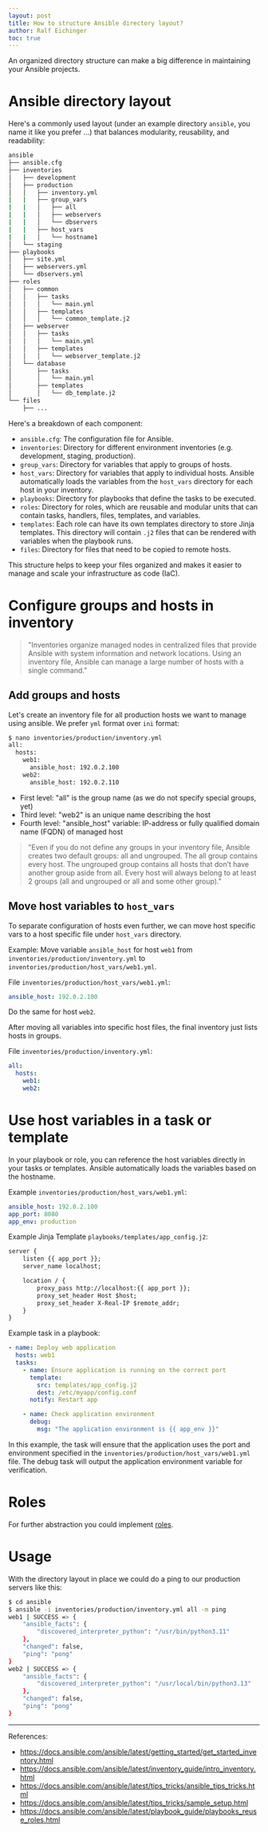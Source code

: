 ```yaml
---
layout: post
title: How to structure Ansible directory layout?
author: Ralf Eichinger
toc: true
---
```


An organized directory structure can make a big difference in maintaining your Ansible projects.

# Ansible directory layout

Here's a commonly used layout (under an example directory `ansible`, you name it like you prefer ...) that balances modularity, reusability, and readability:

```sh
ansible
├── ansible.cfg
├── inventories
│   ├── development
│   ├── production
│   │   ├── inventory.yml
|   |   ├── group_vars
|   |   │   ├── all
|   |   │   ├── webservers
|   |   │   └── dbservers
|   |   ├── host_vars
|   |   │   └── hostname1
│   └── staging
├── playbooks
│   ├── site.yml
│   ├── webservers.yml
│   └── dbservers.yml
├── roles
│   ├── common
│   │   ├── tasks
│   │   │   └── main.yml
│   │   ├── templates
│   │   │   └── common_template.j2
│   ├── webserver
│   │   ├── tasks
│   │   │   └── main.yml
│   │   ├── templates
│   │   │   └── webserver_template.j2
│   └── database
│       ├── tasks
│       │   └── main.yml
│       ├── templates
│       │   └── db_template.j2
└── files
    ├── ...
```

Here's a breakdown of each component:

* `ansible.cfg`: The configuration file for Ansible.
* `inventories`: Directory for different environment inventories (e.g. development, staging, production).
* `group_vars`: Directory for variables that apply to groups of hosts.
* `host_vars`: Directory for variables that apply to individual hosts. Ansible automatically loads the variables from the `host_vars` directory for each host in your inventory.
* `playbooks`: Directory for playbooks that define the tasks to be executed.
* `roles`: Directory for roles, which are reusable and modular units that can contain tasks, handlers, files, templates, and variables.
* `templates`: Each role can have its own templates directory to store Jinja templates. This directory will contain `.j2` files that can be rendered with variables when the playbook runs.
* `files`: Directory for files that need to be copied to remote hosts.

This structure helps to keep your files organized and makes it easier to manage and scale your infrastructure as code (IaC).

# Configure groups and hosts in inventory

> "Inventories organize managed nodes in centralized files that provide Ansible with system information and network locations. Using an inventory file, Ansible can manage a large number of hosts with a single command."

## Add groups and hosts

Let's create an inventory file for all production hosts we want to manage using ansible. We prefer `yml` format over `ini` format:

```sh
$ nano inventories/production/inventory.yml
all:
  hosts:
    web1:
      ansible_host: 192.0.2.100
    web2:
      ansible_host: 192.0.2.110
```

* First level: "all" is the group name (as we do not specify special groups, yet)
* Third level: "web2" is an unique name describing the host
* Fourth level: "ansible_host" variable: IP-address or fully qualified domain name (FQDN) of managed host

> "Even if you do not define any groups in your inventory file, Ansible creates two default groups: all and ungrouped. The all group contains every host. The ungrouped group contains all hosts that don’t have another group aside from all. Every host will always belong to at least 2 groups (all and ungrouped or all and some other group)."

## Move host variables to `host_vars`

To separate configuration of hosts even further, we can move host specific vars to a host specific file under `host_vars` directory.

Example: Move variable `ansible_host` for host `web1` from `inventories/production/inventory.yml` to `inventories/production/host_vars/web1.yml`.

File `inventories/production/host_vars/web1.yml`:

```yml
ansible_host: 192.0.2.100
```

Do the same for host `web2`.

After moving all variables into specific host files, the final inventory just lists hosts in groups.

File `inventories/production/inventory.yml`:

```yml
all:
  hosts:
    web1:
    web2:
```

# Use host variables in a task or template

In your playbook or role, you can reference the host variables directly in your tasks or templates. Ansible automatically loads the variables based on the hostname.

Example `inventories/production/host_vars/web1.yml`:

```yml
ansible_host: 192.0.2.100
app_port: 8080
app_env: production
```

Example Jinja Template `playbooks/templates/app_config.j2`:

```txt
server {
    listen {{ app_port }};
    server_name localhost;

    location / {
        proxy_pass http://localhost:{{ app_port }};
        proxy_set_header Host $host;
        proxy_set_header X-Real-IP $remote_addr;
    }
}
```

Example task in a playbook:

```yml
- name: Deploy web application
  hosts: web1
  tasks:
    - name: Ensure application is running on the correct port
      template:
        src: templates/app_config.j2
        dest: /etc/myapp/config.conf
      notify: Restart app

    - name: Check application environment
      debug:
        msg: "The application environment is {{ app_env }}"
```

In this example, the task will ensure that the application uses the port and environment specified in the `inventories/production/host_vars/web1.yml` file. The debug task will output the application environment variable for verification.

# Roles

For further abstraction you could implement [roles](https://docs.ansible.com/ansible/latest/playbook_guide/playbooks_reuse_roles.html).

# Usage

With the directory layout in place we could do a ping to our production servers like this:

```sh
$ cd ansible
$ ansible -i inventories/production/inventory.yml all -m ping
web1 | SUCCESS => {
    "ansible_facts": {
        "discovered_interpreter_python": "/usr/bin/python3.11"
    },
    "changed": false,
    "ping": "pong"
}
web2 | SUCCESS => {
    "ansible_facts": {
        "discovered_interpreter_python": "/usr/local/bin/python3.13"
    },
    "changed": false,
    "ping": "pong"
}
```

---

References:

* <https://docs.ansible.com/ansible/latest/getting_started/get_started_inventory.html>
* <https://docs.ansible.com/ansible/latest/inventory_guide/intro_inventory.html>
* <https://docs.ansible.com/ansible/latest/tips_tricks/ansible_tips_tricks.html>
* <https://docs.ansible.com/ansible/latest/tips_tricks/sample_setup.html>
* <https://docs.ansible.com/ansible/latest/playbook_guide/playbooks_reuse_roles.html>
